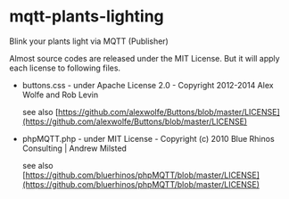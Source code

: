 # mqtt-plants-lighting
Blink your plants light via MQTT (Publisher)

Almost source codes are released under the MIT License. But it will apply each license to following files.

- buttons.css - under Apache License 2.0 - Copyright 2012-2014 Alex Wolfe and Rob Levin

  see also [https://github.com/alexwolfe/Buttons/blob/master/LICENSE](https://github.com/alexwolfe/Buttons/blob/master/LICENSE)
- phpMQTT.php - under MIT License - Copyright (c) 2010 Blue Rhinos Consulting | Andrew Milsted

  see also [https://github.com/bluerhinos/phpMQTT/blob/master/LICENSE](https://github.com/bluerhinos/phpMQTT/blob/master/LICENSE)

